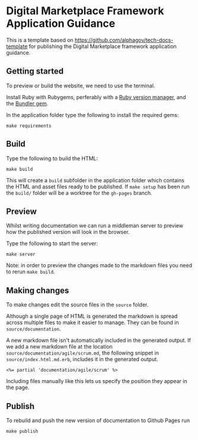 # Digital Marketplace Framework Application Guidance

This is a template based on https://github.com/alphagov/tech-docs-template
for publishing the Digital Marketplace framework application guidance.

## Getting started

To preview or build the website, we need to use the terminal.

Install Ruby with Rubygems, perferably with a [Ruby version manager][rvm],
and the [Bundler gem][bundler].

In the application folder type the following to install the required gems:

```
make requirements
```

[rvm]: https://www.ruby-lang.org/en/documentation/installation/#managers
[bundler]: http://bundler.io/

## Build

Type the following to build the HTML:

```
make build
```

This will create a `build` subfolder in the application folder which contains
the HTML and asset files ready to be published. If `make setup` has been
run the `build/` folder will be a worktree for the `gh-pages` branch.

## Preview

Whilst writing documentation we can run a middleman server to preview how the
published version will look in the browser.

Type the following to start the server:

```
make server
```

Note: in order to preview the changes made to the markdown files you need to rerun
`make build`.

## Making changes

To make changes edit the source files in the `source` folder.

Although a single page of HTML is generated the markdown is spread across
multiple files to make it easier to manage. They can be found in
`source/documentation`.

A new markdown file isn't automatically included in the generated output. If we
add a new markdown file at the location `source/documentation/agile/scrum.md`,
the following snippet in `source/index.html.md.erb`, includes it in the
generated output.

```
<%= partial 'documentation/agile/scrum' %>
```

Including files manually like this lets us specify the position they appear in
the page.

## Publish

To rebuild and push the new version of documentation to Github Pages run

```
make publish
```
